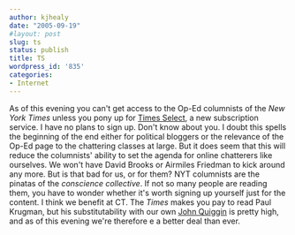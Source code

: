 ```yaml
---
author: kjhealy
date: "2005-09-19"
#layout: post
slug: ts
status: publish
title: TS
wordpress_id: '835'
categories:
- Internet
---
```


As of this evening you can't get access to the Op-Ed columnists of the *New York Times* unless you pony up for [Times Select](http://www.nytimes.com/products/timesselect/whatis.html), a new subscription service. I have no plans to sign up. Don't know about you. I doubt this spells the beginning of the end either for political bloggers or the relevance of the Op-Ed page to the chattering classes at large. But it does seem that this will reduce the columnists' ability to set the agenda for online chatterers like ourselves. We won't have David Brooks or Airmiles Friedman to kick around any more. But is that bad for us, or for them? NYT columnists are the pinatas of the *conscience collective*. If not so many people are reading them, you have to wonder whether it's worth signing up yourself just for the content. I think we benefit at CT. The *Times* makes you pay to read Paul Krugman, but his substitutability with our own [John Quiggin](http://www.crookedtimber.org/author/john-quiggin/) is pretty high, and as of this evening we're therefore e a better deal than ever.
